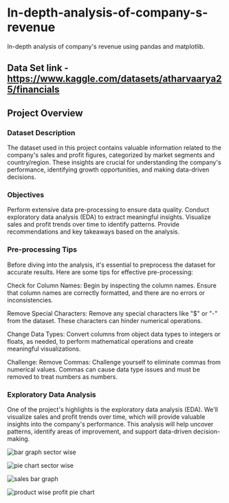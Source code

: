 # In-depth-analysis-of-company-s-revenue
In-depth analysis of company's revenue using pandas and matplotlib.
## Data Set link - https://www.kaggle.com/datasets/atharvaarya25/financials
## Project Overview
### Dataset Description
The dataset used in this project contains valuable information related to the company's sales and profit figures, categorized by market segments and country/region. These insights are crucial for understanding the company's performance, identifying growth opportunities, and making data-driven decisions.

### Objectives
Perform extensive data pre-processing to ensure data quality.
Conduct exploratory data analysis (EDA) to extract meaningful insights.
Visualize sales and profit trends over time to identify patterns.
Provide recommendations and key takeaways based on the analysis.

### Pre-processing Tips
Before diving into the analysis, it's essential to preprocess the dataset for accurate results. Here are some tips for effective pre-processing:

Check for Column Names: Begin by inspecting the column names. Ensure that column names are correctly formatted, and there are no errors or inconsistencies.

Remove Special Characters: Remove any special characters like "$" or "-" from the dataset. These characters can hinder numerical operations.

Change Data Types: Convert columns from object data types to integers or floats, as needed, to perform mathematical operations and create meaningful visualizations.

Challenge: Remove Commas: Challenge yourself to eliminate commas from numerical values. Commas can cause data type issues and must be removed to treat numbers as numbers.


### Exploratory Data Analysis
One of the project's highlights is the exploratory data analysis (EDA). We'll visualize sales and profit trends over time, which will provide valuable insights into the company's performance. This analysis will help uncover patterns, identify areas of improvement, and support data-driven decision-making.



![bar graph sector wise](https://github.com/Sanket4545/In-depth-analysis-of-company-s-revenue/assets/103092841/b9c8ca76-15d2-4384-bdfd-95af9c3836ce)



![pie chart sector wise](https://github.com/Sanket4545/In-depth-analysis-of-company-s-revenue/assets/103092841/bc4fe6dd-89f1-4023-a9d1-12f10a9657de)



![sales bar graph](https://github.com/Sanket4545/In-depth-analysis-of-company-s-revenue/assets/103092841/5f681dac-6f04-4fbe-a1cc-76d7f76318d5)




![product wise profit pie chart](https://github.com/Sanket4545/In-depth-analysis-of-company-s-revenue/assets/103092841/009ae6a2-9ee2-4eee-a2d4-faee79e4019c)

